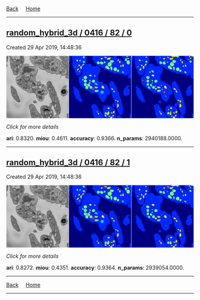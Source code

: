 
[Back](..)&nbsp;&nbsp;&nbsp;&nbsp;&nbsp;[Home](https://leapmanlab.github.io/snapshots)

---

<div class="summary"><a href="0"><h2>random_hybrid_3d / 0416 / 82 / 0</h2></a><p>Created 29 Apr 2019, 14:48:36
</p><a href="0"><img src="0/media/summary.png" align="center"></a><p>
<i>Click for more details</i>
</p></div>

**ari**: 0.8320. **miou**: 0.4611. **accuracy**: 0.9366. **n_params**: 2940188.0000. 

---

<div class="summary"><a href="1"><h2>random_hybrid_3d / 0416 / 82 / 1</h2></a><p>Created 29 Apr 2019, 14:48:36
</p><a href="1"><img src="1/media/summary.png" align="center"></a><p>
<i>Click for more details</i>
</p></div>

**ari**: 0.8272. **miou**: 0.4351. **accuracy**: 0.9364. **n_params**: 2939054.0000. 

---

[Back](..)&nbsp;&nbsp;&nbsp;&nbsp;&nbsp;[Home](https://leapmanlab.github.io/snapshots)

---